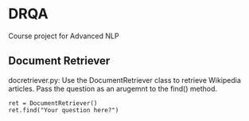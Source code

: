 # DRQA
Course project for Advanced NLP

## Document Retriever
docretriever.py: Use the DocumentRetriever class to retrieve Wikipedia articles. Pass the question as an arugemnt to the find() method.
```
ret = DocumentRetriever()
ret.find("Your question here?")
```
